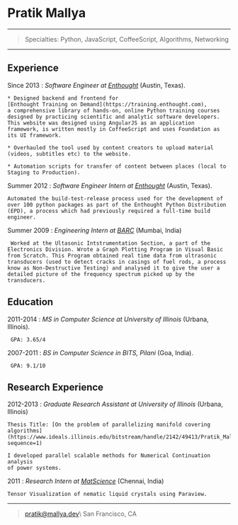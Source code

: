 Pratik Mallya
=========================

----

>  Specialties: Python, JavaScript, CoffeeScript, Algorithms, Networking

----

Experience
--------------------

Since 2013
:   *Software Engineer at [Enthought](https://www.enthought.com)*
    (Austin, Texas).

    * Designed backend and frontend for 
    [Enthought Training on Demand](https://training.enthought.com),
    a comprehensive library of hands-on, online Python training courses 
    designed by practicing scientific and analytic software developers.
    This website was designed using AngularJS as an application 
    framework, is written mostly in CoffeeScript and uses Foundation as
    its UI framework.

    * Overhauled the tool used by content creators to upload material
    (videos, subtitles etc) to the website. 
    
    * Automation scripts for transfer of content between places (local to 
    Staging to Production).

Summer 2012
:   *Software Engineer Intern at [Enthought](https://www.enthought.com)*
    (Austin, Texas).
    
    Automated the build-test-release process used for the development of 
    over 100 python packages as part of the Enthought Python Distribution
    (EPD), a process which had previously required a full-time build engineer.

Summer 2009
:   *Engineering Intern at [BARC](http://www.barc.gov.in/)*
     (Mumbai, India)

     Worked at the Ultasonic Intstrumentation Section, a part of the Electronics Division. Wrote a Graph Plotting Program in Visual Basic from Scratch. This Program obtained real time data from ultrasonic transducers (used to detect cracks in casings of fuel rods, a process know as Non-Destructive Testing) and analysed it to give the user a detailed picture of the frequency spectrum picked up by the transducers.

Education
---------

2011-2014
:   *MS in Computer Science at University of Illinois*
    (Urbana, Illinois).

     GPA: 3.65/4

   
2007-2011
:   *BS in Computer Science in BITS, Pilani* 
    (Goa, India).

     GPA: 9.1/10

Research Experience
-------------------

2012-2013
:   *Graduate Research Assistant at University of Illinois*
    (Urbana, Illinois)

    Thesis Title: [On the problem of parallelizing manifold covering algorithms](https://www.ideals.illinois.edu/bitstream/handle/2142/49413/Pratik_Mallya.pdf?sequence=1)

    I developed parallel scalable methods for Numerical Continuation analysis 
    of power systems.

2011
:   *Research Intern at [MatScience](http://www.imsc.res.in/)*
     (Chennai, India)

    Tensor Visualization of nematic liquid crystals using Paraview.

----

> <pratik@mallya.dev>\ San Francisco, CA
